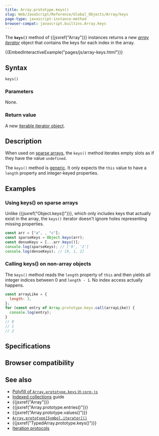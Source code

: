 ```yaml
---
title: Array.prototype.keys()
slug: Web/JavaScript/Reference/Global_Objects/Array/keys
page-type: javascript-instance-method
browser-compat: javascript.builtins.Array.keys
---
```




The **`keys()`** method of {{jsxref("Array")}} instances returns a new _[array iterator](/Web/JavaScript/Reference/Global_Objects/Iterator)_ object that contains the keys for each index in the array.

{{EmbedInteractiveExample("pages/js/array-keys.html")}}

## Syntax

```js-nolint
keys()
```

### Parameters

None.

### Return value

A new [iterable iterator object](/Web/JavaScript/Reference/Global_Objects/Iterator).

## Description

When used on [sparse arrays](/Web/JavaScript/Guide/Indexed_collections#sparse_arrays), the `keys()` method iterates empty slots as if they have the value `undefined`.

The `keys()` method is [generic](/Web/JavaScript/Reference/Global_Objects/Array#generic_array_methods). It only expects the `this` value to have a `length` property and integer-keyed properties.

## Examples

### Using keys() on sparse arrays

Unlike {{jsxref("Object.keys()")}}, which only includes keys that actually exist in the array, the `keys()` iterator doesn't ignore holes representing missing properties.

```js
const arr = ["a", , "c"];
const sparseKeys = Object.keys(arr);
const denseKeys = [...arr.keys()];
console.log(sparseKeys); // ['0', '2']
console.log(denseKeys); // [0, 1, 2]
```

### Calling keys() on non-array objects

The `keys()` method reads the `length` property of `this` and then yields all integer indices between 0 and `length - 1`. No index access actually happens.

```js
const arrayLike = {
  length: 3,
};
for (const entry of Array.prototype.keys.call(arrayLike)) {
  console.log(entry);
}
// 0
// 1
// 2
```

## Specifications



## Browser compatibility



## See also

- [Polyfill of `Array.prototype.keys` in `core-js`](https://github.com/zloirock/core-js#ecmascript-array)
- [Indexed collections](/Web/JavaScript/Guide/Indexed_collections) guide
- {{jsxref("Array")}}
- {{jsxref("Array.prototype.entries()")}}
- {{jsxref("Array.prototype.values()")}}
- [`Array.prototype[Symbol.iterator]()`](/Web/JavaScript/Reference/Global_Objects/Array/Symbol.iterator)
- {{jsxref("TypedArray.prototype.keys()")}}
- [Iteration protocols](/Web/JavaScript/Reference/Iteration_protocols)
